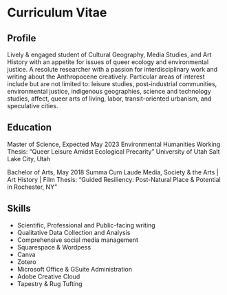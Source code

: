 # Curriculum Vitae

## Profile

Lively & engaged student of Cultural Geography, Media Studies, and Art History with an appetite for issues of queer ecology and environmental justice. A resolute researcher with a passion for interdisciplinary work and writing about the Anthropocene creatively. Particular areas of interest include but are not limited to: leisure studies, post-industrial communities, environmental justice, indigenous geographies, science and technology studies, affect, queer arts of living, labor, transit-oriented urbanism, and speculative cities.

## Education 

Master of Science, Expected May 2023 Environmental Humanities
Working Thesis: “Queer Leisure Amidst Ecological Precarity”
University of Utah Salt Lake City, Utah

Bachelor of Arts, May 2018 Summa Cum Laude
Media, Society & the Arts | Art History | Film 
Thesis: “Guided Resiliency: Post-Natural Place & Potential in Rochester, NY”

## Skills
- Scientific, Professional and Public-facing writing 
- Qualitative Data Collection and Analysis 
- Comprehensive social media management
- Squarespace & Wordpess 
- Canva 
- Zotero
- Microsoft Office & GSuite Administration
- Adobe Creative Cloud
- Tapestry & Rug Tufting
